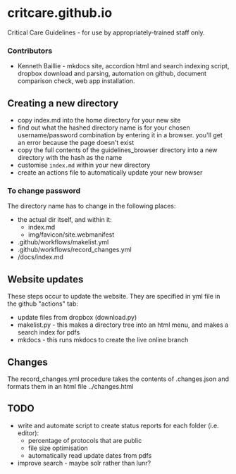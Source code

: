 # critcare.github.io
Critical Care Guidelines - for use by appropriately-trained staff only.

### Contributors
- Kenneth Baillie - mkdocs site, accordion html and search indexing script, dropbox download and parsing, automation on github, document comparison check, web app installation.

## Creating a new directory

- copy index.md into the home directory for your new site
- find out what the hashed directory name is for your chosen username/password combination by entering it in a browser. you'll get an error because the page doesn't exist
- copy the full contents of the guidelines_browser directory into a new directory with the hash as the name
- customise `index.md` within your new directory
- create an actions file to automatically update your new browser

### To change password
The directory name has to change in the following places:
- the actual dir itself, and within it:
	- index.md
	- img/favicon/site.webmanifest 
- .github/workflows/makelist.yml
- .github/workflows/record_changes.yml
- /docs/index.md



## Website updates

These steps occur to update the website. They are specified in yml file in the github "actions" tab:
- update files from dropbox (download.py)
- makelist.py - this makes a directory tree into an html menu, and makes a search index for pdfs
- mkdocs - this runs mkdocs to create the live online branch

## Changes

The record_changes.yml procedure takes the contents of .changes.json and formats them in an html file
../changes.html

## TODO

- write and automate script to create status reports for each folder (i.e. editor):
	- percentage of protocols that are public
	- file size optimisation
	- automatically read update dates from pdfs
- improve search - maybe solr rather than lunr?

